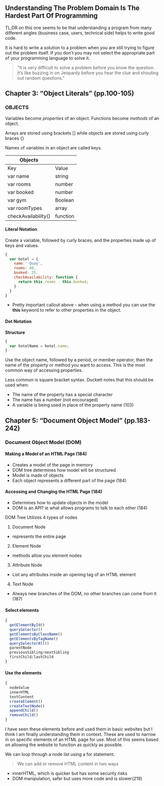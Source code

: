 ## Understanding The Problem Domain Is The Hardest Part Of Programming
TL;DR on this one seems to be that understanding a program from many different angles (business case, users, technical side) helps to write good code.

It is hard to write a solution to a problem when you are still trying to figure out the problem itself. If you don't you may not select the appropriate part of your programming language to solve it.

> "It is very difficult to solve a problem before you know the question.  It’s like buzzing in on Jeopardy before you hear the clue and shouting out random questions."


## Chapter 3: “Object Literals” (pp.100-105)
### OBJECTS
Variables become *properties* of an object.
Functions become *methods* of an object.

Arrays are stored using brackets [] while objects are stored using curly braces {}

Names of variables in an object are called keys. 

| Objects |  |
|------|------|
| Key | Value |
| var name | string |
| var rooms | number |
| var booked | number |
| var gym | Boolean |
| var roomTypes | array |
| checkAvailability() | function |

#### Literal Notation
Create a variable, followed by curly braces, and the properties made up of keys and values.

``` JavaScript
{
  var hotel = {
    name: 'Quay',
    rooms: 40,
    booked: 25,
    checkAvailability: function {
      return this.rooms - this.booked;
    }
  }
}
```

- Pretty important callout above - when using a method you can use the **this** keyword to refer to other properties in the object. 


#### Dot Notation
**Structure**
``` JavaScript
{
  var hotelName = hotel.name;
}
```
Use the object name, followed by a period, or member operator, then the name of the property or method you want to access. This is the most common way of accessing properties.

Less common is square bracket syntax. Duckett notes that this should be used when:
- The name of the property has a special character
- The name has a number (not encouraged)
- A variable is being used in place of the property name (103)


## Chapter 5: “Document Object Model” (pp.183-242)

### Document Object Model (DOM)

#### Making a Model of an HTML Page (184)

- Creates a model of the page in memory
- DOM tree determines how model will be structured
- Model is made of objects
- Each object represents a different part of the page (184)

#### Accessing and Changing the HTML Page (184)

- Determines how to update objects in the model
- DOM is an API? ie what allows programs to talk to each other (184)

DOM Tree 
Utilizes 4 types of nodes
1. Document Node
- represents the entire page
2. Element Node
- methods allow you element nodes 
3. Attribute Node
- List any attributes inside an opening tag of an HTML element
4. Text Node
- Always new branches of the DOM, no other branches can come from it (187)


#### Select elements
``` Javascript 
{
  getElementById()
  querySelector()
  getElementsByClassName()
  getElementsByTagName()
  querySelectorAll()
  parentNode
  previousSibling/nextSibling
  firstChild/lastChild
}
```

#### Use the elements
``` Javascript
{
  nodeValue
  innerHTML
  textContent
  createElement()
  createTextNode()
  appendChild()
  removeChild()
}
```

I have seen these elements before and used them in basic websites but I think I am finally understanding them in context. These are used to narrow in on specific elements of an HTML page for use. Most of this seems based on allowing the website to function as quickly as possible. 

We can loop through a node list using a for statement. 

> We can add or remove HTML content in two ways
- innerHTML, which is quicker but has some security risks
- DOM manipulation, safer but uses more code and is slower(219)